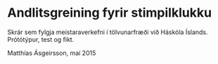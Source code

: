 # Andlitsgreining fyrir stimpilklukku

Skrár sem fylgja meistaraverkefni í tölvunarfræði við Háskóla Íslands. Prótótýpur, test og fikt.

Matthías Ásgeirsson, maí 2015
